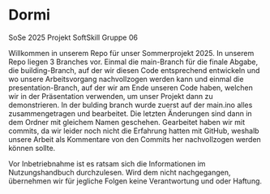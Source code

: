 # Dormi
SoSe 2025 Projekt SoftSkill Gruppe 06

Willkommen in unserem Repo für unser Sommerprojekt 2025. In unserem Repo liegen 3 Branches vor. Einmal die main-Branch für die finale Abgabe, die building-Branch, auf der wir diesen Code entsprechend entwickeln und wo unsere Arbeitsvorgang nachvollzogen werden kann und einmal die presentation-Branch, auf der wir am Ende unseren Code haben, welchen wir in der Präsentation verwenden, um unser Projekt dann zu demonstrieren. In der bulding branch wurde zuerst auf der main.ino alles zusammengetragen und bearbeitet. Die letzten Änderungen sind dann in dem Ordner mit gleichem Namen geschehen. Gearbeitet haben wir mit commits, da wir leider noch nicht die Erfahrung hatten mit GitHub, weshalb unsere Arbeit als Kommentare von den Commits her nachvollzogen werden können sollte.

Vor Inbetriebnahme ist es ratsam sich die Informationen im Nutzungshandbuch durchzulesen. Wird dem nicht nachgegangen, übernehmen wir für jegliche Folgen keine Verantwortung und oder Haftung.
